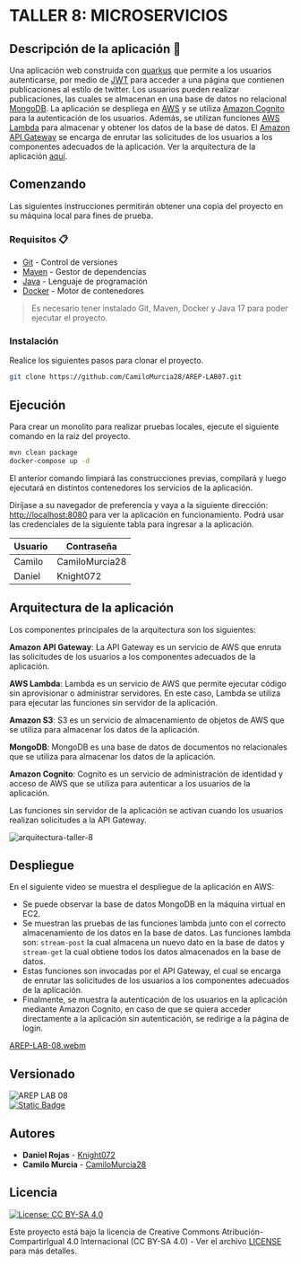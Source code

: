 # TALLER 8: MICROSERVICIOS

## Descripción de la aplicación 📖

Una aplicación web construida con [quarkus](https://quarkus.io/) que permite a los usuarios autenticarse, por medio de [JWT](https://jwt.io/) para acceder a una página que contienen publicaciones al estilo de twitter. Los usuarios pueden realizar publicaciones, las cuales se almacenan en una base de datos no relacional [MongoDB](https://www.mongodb.com/). La aplicación se despliega en [AWS](https://aws.amazon.com/) y se utiliza [Amazon Cognito](https://aws.amazon.com/cognito/) para la autenticación de los usuarios. Además, se utilizan funciones [AWS Lambda](https://aws.amazon.com/lambda/) para almacenar y obtener los datos de la base de datos. El [Amazon API Gateway](https://aws.amazon.com/api-gateway/) se encarga de enrutar las solicitudes de los usuarios a los componentes adecuados de la aplicación. Ver la arquitectura de la aplicación [aquí](#arquitecura-de-la-aplicación-).

## Comenzando 

Las siguientes instrucciones permitirán obtener una copia del proyecto en su máquina local para fines de prueba.

### Requisitos 📋

- [Git](https://git-scm.com/) - Control de versiones
- [Maven](https://maven.apache.org/) - Gestor de dependencias
- [Java](https://www.oracle.com/java/technologies/downloads/#java17) - Lenguaje de programación
- [Docker](https://www.docker.com/) - Motor de contenedores

> Es necesario tener instalado Git, Maven, Docker y Java 17 para poder ejecutar el proyecto.

### Instalación 

Realice los siguientes pasos para clonar el proyecto.

```bash
git clone https://github.com/CamiloMurcia28/AREP-LAB07.git
```

## Ejecución

Para crear un monolito para realizar pruebas locales, ejecute el siguiente comando en la raíz del proyecto.

```bash
mvn clean package
docker-compose up -d
```

El anterior comando limpiará las construcciones previas, compilará y luego ejecutará en distintos contenedores los servicios de la aplicación.

Diríjase a su navegador de preferencia y vaya a la siguiente dirección: [http://localhost:8080](http://localhost:8080) para ver la aplicación en funcionamiento. Podrá usar las credenciales de la siguiente tabla para ingresar a la aplicación.

| Usuario    | Contraseña      |
|------------|-----------------|
| Camilo     | CamiloMurcia28  |
| Daniel     | Knight072       |

## Arquitectura de la aplicación 

Los componentes principales de la arquitectura son los siguientes:

**Amazon API Gateway**: La API Gateway es un servicio de AWS que enruta las solicitudes de los usuarios a los componentes adecuados de la aplicación.

**AWS Lambda**: Lambda es un servicio de AWS que permite ejecutar código sin aprovisionar o administrar servidores. En este caso, Lambda se utiliza para ejecutar las funciones sin servidor de la aplicación.

**Amazon S3**: S3 es un servicio de almacenamiento de objetos de AWS que se utiliza para almacenar los datos de la aplicación.

**MongoDB**: MongoDB es una base de datos de documentos no relacionales que se utiliza para almacenar los datos de la aplicación.

**Amazon Cognito**: Cognito es un servicio de administración de identidad y acceso de AWS que se utiliza para autenticar a los usuarios de la aplicación.

Las funciones sin servidor de la aplicación se activan cuando los usuarios realizan solicitudes a la API Gateway.

![arquitectura-taller-8](https://github.com/ELS4NTA/AREP/assets/99996670/a8ecac8c-321e-4619-a093-653b804bf028)

## Despliegue

En el siguiente video se muestra el despliegue de la aplicación en AWS:

- Se puede observar la base de datos MongoDB en la máquina virtual en EC2.
- Se muestran las pruebas de las funciones lambda junto con el correcto almacenamiento de los datos en la base de datos. Las funciones lambda son: `stream-post` la cual almacena un nuevo dato en la base de datos y `stream-get` la cual obtiene todos los datos almacenados en la base de datos.
- Estas funciones son invocadas por el API Gateway, el cual se encarga de enrutar las solicitudes de los usuarios a los componentes adecuados de la aplicación.
- Finalmente, se muestra la autenticación de los usuarios en la aplicación mediante Amazon Cognito, en caso de que se quiera acceder directamente a la aplicación sin autenticación, se redirige a la página de login.

[AREP-LAB-08.webm](https://github.com/ELS4NTA/AREP/assets/99996670/de6d04aa-1550-4b4e-8ab1-b03d7a3bac71)

## Versionado

  ![AREP LAB 08](https://img.shields.io/badge/AREP_LAB_08-v1.0.0-blue)\
  [![Static Badge](https://img.shields.io/badge/AREP_LAB_08_DESPLIEGUE-v1.0.0-blue)](https://github.com/An6ie02/AREP-TALLER-08/tree/deploy)

## Autores 

- **Daniel Rojas**  - [Knight072](https://github.com/Knight072)
- **Camilo Murcia** - [CamiloMurcia28](https://github.com/CamiloMurcia28)

## Licencia 

[![License: CC BY-SA 4.0](https://licensebuttons.net/l/by-sa/4.0/88x31.png)](https://creativecommons.org/licenses/by-sa/4.0/deed.es)

Este proyecto está bajo la licencia de Creative Commons Atribución-CompartirIgual 4.0 Internacional (CC BY-SA 4.0) - Ver el archivo [LICENSE](LICENSE) para más detalles.
